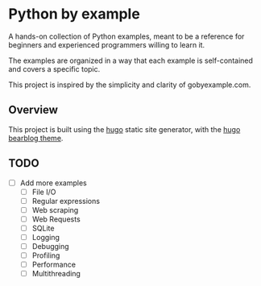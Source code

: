 # Python by example

A hands-on collection of Python examples, meant to be a reference for beginners and experienced programmers willing to learn it.

The examples are organized in a way that each example is self-contained and covers a specific topic.

This project is inspired by the simplicity and clarity of gobyexample.com.

## Overview

This project is built using the [hugo](https://gohugo.io/) static site generator, with the [hugo bearblog theme](https://github.com/janraasch/hugo-bearblog/).

## TODO

- [ ] Add more examples
  - [ ] File I/O
  - [ ] Regular expressions
  - [ ] Web scraping
  - [ ] Web Requests
  - [ ] SQLite
  - [ ] Logging
  - [ ] Debugging
  - [ ] Profiling
  - [ ] Performance
  - [ ] Multithreading
